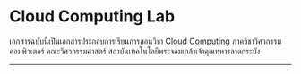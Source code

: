 # Cloud Computing Lab

เอกสารฉบับนี้เป็นเอกสารประกอบการเรียนการสอนวิชา Cloud Computing ภาควิชาวิศวกรรมคอมพิวเตอร์ คณะวิศวกรรมศาสตร์ สถาบันเทคโนโลยีพระจอมเกล้าเจ้าคุณทหารลาดกระบัง

---------------------
